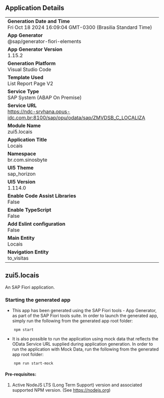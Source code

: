 ## Application Details
|               |
| ------------- |
|**Generation Date and Time**<br>Fri Oct 18 2024 16:09:04 GMT-0300 (Brasilia Standard Time)|
|**App Generator**<br>@sap/generator-fiori-elements|
|**App Generator Version**<br>1.15.2|
|**Generation Platform**<br>Visual Studio Code|
|**Template Used**<br>List Report Page V2|
|**Service Type**<br>SAP System (ABAP On Premise)|
|**Service URL**<br>https://ndc-srvhana.opus-idc.com.br:8100/sap/opu/odata/sap/ZMVDSB_C_LOCALIZA|
|**Module Name**<br>zui5.locais|
|**Application Title**<br>Locais|
|**Namespace**<br>br.com.sinosbyte|
|**UI5 Theme**<br>sap_horizon|
|**UI5 Version**<br>1.114.0|
|**Enable Code Assist Libraries**<br>False|
|**Enable TypeScript**<br>False|
|**Add Eslint configuration**<br>False|
|**Main Entity**<br>Locais|
|**Navigation Entity**<br>to_visitas|

## zui5.locais

An SAP Fiori application.

### Starting the generated app

-   This app has been generated using the SAP Fiori tools - App Generator, as part of the SAP Fiori tools suite.  In order to launch the generated app, simply run the following from the generated app root folder:

```
    npm start
```

- It is also possible to run the application using mock data that reflects the OData Service URL supplied during application generation.  In order to run the application with Mock Data, run the following from the generated app root folder:

```
    npm run start-mock
```

#### Pre-requisites:

1. Active NodeJS LTS (Long Term Support) version and associated supported NPM version.  (See https://nodejs.org)


